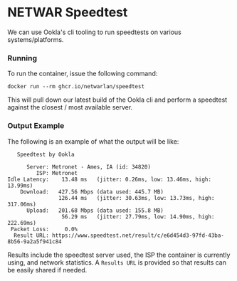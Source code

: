 # NETWAR Speedtest

We can use Ookla's cli tooling to run speedtests on various systems/platforms.

### Running
To run the container, issue the following command:
```
docker run --rm ghcr.io/netwarlan/speedtest
```
This will pull down our latest build of the Ookla cli and perform a speedtest against the closest / most available server.

### Output Example
The following is an example of what the output will be like:
``` 
   Speedtest by Ookla

      Server: Metronet - Ames, IA (id: 34820)
         ISP: Metronet
Idle Latency:    13.48 ms   (jitter: 0.26ms, low: 13.46ms, high: 13.99ms)
    Download:   427.56 Mbps (data used: 445.7 MB)                                                   
                126.44 ms   (jitter: 30.63ms, low: 13.73ms, high: 317.06ms)
      Upload:   201.68 Mbps (data used: 155.8 MB)                                                   
                 56.29 ms   (jitter: 27.79ms, low: 14.90ms, high: 222.69ms)
 Packet Loss:     0.0%
  Result URL: https://www.speedtest.net/result/c/e6d454d3-97fd-43ba-8b56-9a2a5f941c84
```

Results include the speedtest server used, the ISP the container is currently using, and network statistics. 
A `Results URL` is provided so that results can be easily shared if needed.
